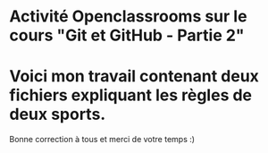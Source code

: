 # Activité Openclassrooms sur le cours "Git et GitHub - Partie 2"
# Voici mon travail contenant deux fichiers expliquant les règles de deux sports.
Bonne correction à tous et merci de votre temps :)